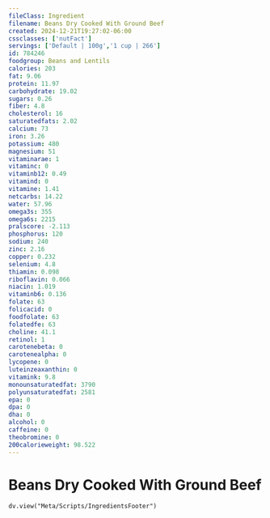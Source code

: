```yaml
---
fileClass: Ingredient
filename: Beans Dry Cooked With Ground Beef
created: 2024-12-21T19:27:02-06:00
cssclasses: ['nutFact']
servings: ['Default | 100g','1 cup | 266']
id: 784246
foodgroup: Beans and Lentils
calories: 203
fat: 9.06
protein: 11.97
carbohydrate: 19.02
sugars: 0.26
fiber: 4.8
cholesterol: 16
saturatedfats: 2.02
calcium: 73
iron: 3.26
potassium: 480
magnesium: 51
vitaminarae: 1
vitaminc: 0
vitaminb12: 0.49
vitamind: 0
vitamine: 1.41
netcarbs: 14.22
water: 57.96
omega3s: 355
omega6s: 2215
pralscore: -2.113
phosphorus: 120
sodium: 240
zinc: 2.16
copper: 0.232
selenium: 4.8
thiamin: 0.098
riboflavin: 0.066
niacin: 1.019
vitaminb6: 0.136
folate: 63
folicacid: 0
foodfolate: 63
folatedfe: 63
choline: 41.1
retinol: 1
carotenebeta: 0
carotenealpha: 0
lycopene: 0
luteinzeaxanthin: 0
vitamink: 9.8
monounsaturatedfat: 3790
polyunsaturatedfat: 2581
epa: 0
dpa: 0
dha: 0
alcohol: 0
caffeine: 0
theobromine: 0
200calorieweight: 98.522
---
```


# Beans Dry Cooked With Ground Beef

```dataviewjs
dv.view("Meta/Scripts/IngredientsFooter")
```